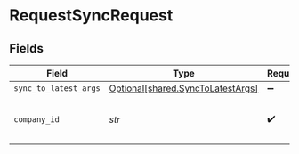 # RequestSyncRequest


## Fields

| Field                                                                        | Type                                                                         | Required                                                                     | Description                                                                  | Example                                                                      |
| ---------------------------------------------------------------------------- | ---------------------------------------------------------------------------- | ---------------------------------------------------------------------------- | ---------------------------------------------------------------------------- | ---------------------------------------------------------------------------- |
| `sync_to_latest_args`                                                        | [Optional[shared.SyncToLatestArgs]](../../models/shared/synctolatestargs.md) | :heavy_minus_sign:                                                           | N/A                                                                          |                                                                              |
| `company_id`                                                                 | *str*                                                                        | :heavy_check_mark:                                                           | N/A                                                                          | 8a210b68-6988-11ed-a1eb-0242ac120002                                         |